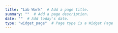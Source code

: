 ```yaml
---
title: "Lab Work"  # Add a page title.
summary: ""  # Add a page description.
date: ""  # Add today's date.
type: "widget_page"  # Page type is a Widget Page
---
```



